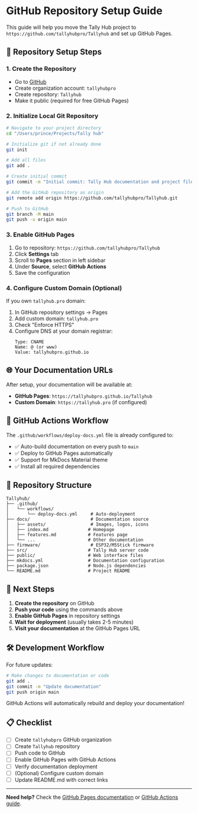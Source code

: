 # GitHub Repository Setup Guide

This guide will help you move the Tally Hub project to `https://github.com/tallyhubpro/Tallyhub` and set up GitHub Pages.

## 🚀 **Repository Setup Steps**

### 1. **Create the Repository**
- Go to [GitHub](https://github.com)
- Create organization account: `tallyhubpro`
- Create repository: `Tallyhub`
- Make it public (required for free GitHub Pages)

### 2. **Initialize Local Git Repository**

```bash
# Navigate to your project directory
cd "/Users/prince/Projects/Tally hub"

# Initialize git if not already done
git init

# Add all files
git add .

# Create initial commit
git commit -m "Initial commit: Tally Hub documentation and project files"

# Add the GitHub repository as origin
git remote add origin https://github.com/tallyhubpro/Tallyhub.git

# Push to GitHub
git branch -M main
git push -u origin main
```

### 3. **Enable GitHub Pages**

1. Go to repository: `https://github.com/tallyhubpro/Tallyhub`
2. Click **Settings** tab
3. Scroll to **Pages** section in left sidebar
4. Under **Source**, select **GitHub Actions**
5. Save the configuration

### 4. **Configure Custom Domain (Optional)**

If you own `tallyhub.pro` domain:

1. In GitHub repository settings → Pages
2. Add custom domain: `tallyhub.pro`
3. Check "Enforce HTTPS"
4. Configure DNS at your domain registrar:
   ```
   Type: CNAME
   Name: @ (or www)
   Value: tallyhubpro.github.io
   ```

## 🌐 **Your Documentation URLs**

After setup, your documentation will be available at:

- **GitHub Pages**: `https://tallyhubpro.github.io/Tallyhub`
- **Custom Domain**: `https://tallyhub.pro` (if configured)

## 📝 **GitHub Actions Workflow**

The `.github/workflows/deploy-docs.yml` file is already configured to:

- ✅ Auto-build documentation on every push to `main`
- ✅ Deploy to GitHub Pages automatically
- ✅ Support for MkDocs Material theme
- ✅ Install all required dependencies

## 🔧 **Repository Structure**

```
Tallyhub/
├── .github/
│   └── workflows/
│       └── deploy-docs.yml     # Auto-deployment
├── docs/                       # Documentation source
│   ├── assets/                 # Images, logos, icons
│   ├── index.md               # Homepage
│   ├── features.md            # Features page
│   └── ...                    # Other documentation
├── firmware/                   # ESP32/M5Stick firmware
├── src/                       # Tally Hub server code
├── public/                    # Web interface files
├── mkdocs.yml                 # Documentation configuration
├── package.json               # Node.js dependencies
└── README.md                  # Project README
```

## 🎯 **Next Steps**

1. **Create the repository** on GitHub
2. **Push your code** using the commands above
3. **Enable GitHub Pages** in repository settings
4. **Wait for deployment** (usually takes 2-5 minutes)
5. **Visit your documentation** at the GitHub Pages URL

## 🛠️ **Development Workflow**

For future updates:

```bash
# Make changes to documentation or code
git add .
git commit -m "Update documentation"
git push origin main
```

GitHub Actions will automatically rebuild and deploy your documentation!

## 📋 **Checklist**

- [ ] Create `tallyhubpro` GitHub organization
- [ ] Create `Tallyhub` repository
- [ ] Push code to GitHub
- [ ] Enable GitHub Pages with GitHub Actions
- [ ] Verify documentation deployment
- [ ] (Optional) Configure custom domain
- [ ] Update README.md with correct links

---

**Need help?** Check the [GitHub Pages documentation](https://docs.github.com/en/pages) or [GitHub Actions guide](https://docs.github.com/en/actions).
